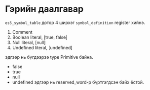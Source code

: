 


# Гэрийн даалгавар
`es5_symbol_table` дотор 4 ширхэг `symbol_definition` register хийнэ.
1. Comment
2. Boolean literal, [true, false]
3. Null literal, [null]
4. Undefined literal, [undefined]


эдгээр нь бүгдээрээ type Primitive байна.
* false
* true
* null
* undefined
эдгээр нь reserved_word-р бүртгэгдсэн байх ёстой.
